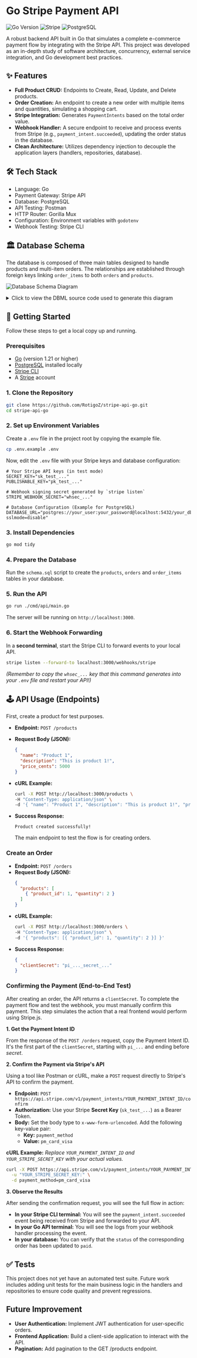 # Go Stripe Payment API

  ![Go Version](https://img.shields.io/badge/Go-1.21-00ADD8?style=for-the-badge&logo=go)
  ![Stripe](https://img.shields.io/badge/Stripe-6772E5?style=for-the-badge&logo=stripe)
  ![PostgreSQL](https://img.shields.io/badge/PostgreSQL-4169E1?style=for-the-badge&logo=postgresql) 
  
A robust backend API built in Go that simulates a complete e-commerce payment flow by integrating with the Stripe API. This project was developed as an in-depth study of software architecture, concurrency, external service integration, and Go development best practices.

## ✨ Features

  * **Full Product CRUD:** Endpoints to Create, Read, Update, and Delete products.
  * **Order Creation:** An endpoint to create a new order with multiple items and quantities, simulating a shopping cart.
  * **Stripe Integration:** Generates `PaymentIntents` based on the total order value.
  * **Webhook Handler:** A secure endpoint to receive and process events from Stripe (e.g., `payment_intent.succeeded`), updating the order status in the database.
  * **Clean Architecture:** Utilizes dependency injection to decouple the application layers (handlers, repositories, database).

## 🛠️ Tech Stack

  * Language: Go
  * Payment Gateway: Stripe API
  * Database: PostgreSQL
  * API Testing: Postman
  * HTTP Router: Gorilla Mux
  * Configuration: Environment variables with `godotenv`
  * Webhook Testing: Stripe CLI

## 🏛️ Database Schema

  The database is composed of three main tables designed to handle products and multi-item orders. The relationships are established through foreign keys linking `order_items` to both `orders` and `products`.

  ![Database Schema Diagram](docs/db_schema.png)

  <details>
  <summary>Click to view the DBML source code used to generate this diagram</summary>

  ```dbml
  // DBML code for dbdiagram.io

  Table products {
    id int [pk, increment]
    name varchar(255) [not null]
    description text
    price_cents int [not null, note: 'CHECK(price_cents > 0)']
    created_at timestamptz [default: `now()`]
  }

  Table orders {
    id int [pk, increment]
    status varchar(50) [not null, default: 'pending']
    amount_cents int [not null]
    stripe_payment_intent_id varchar(255) [unique]
    created_at timestamptz [default: `now()`]
  }

  Table order_items {
    id int [pk, increment]
    order_id int [not null]
    product_id int [not null]
    quantity int [not null, note: 'CHECK(quantity > 0)']
    price_at_purchase_cents int [not null]
  }

  // Define relationships
  Ref: order_items.order_id > orders.id
  Ref: order_items.product_id > products.id
```
</details>

## 🚀 Getting Started

Follow these steps to get a local copy up and running.

### Prerequisites

  * [Go](https://go.dev/doc/install) (version 1.21 or higher)
  * [PostgreSQL](https://www.postgresql.org/download/) installed locally
  * [Stripe CLI](https://stripe.com/docs/stripe-cli)
  * A [Stripe](https://stripe.com) account

### 1. Clone the Repository

  ```bash
  git clone https://github.com/RotigoZ/stripe-api-go.git
  cd stripe-api-go
  ```

### 2. Set up Environment Variables

  Create a `.env` file in the project root by copying the example file.
  ```bash
  cp .env.example .env
  ```
  Now, edit the `.env` file with your Stripe keys and database configuration:
  ```env
  # Your Stripe API keys (in test mode)
  SECRET_KEY="sk_test_..."
  PUBLISHABLE_KEY="pk_test_..."

  # Webhook signing secret generated by `stripe listen`
  STRIPE_WEBHOOK_SECRET="whsec_..." 

  # Database Configuration (Example for PostgreSQL)
  DATABASE_URL="postgres://your_user:your_password@localhost:5432/your_db_name?sslmode=disable"
  ```

### 3. Install Dependencies
  ```bash
  go mod tidy
  ```

### 4. Prepare the Database
  Run the `schema.sql` script to create the `products`, `orders` and `order_items` tables in your database.

### 5. Run the API
  ```bash
  go run ./cmd/api/main.go
  ```
  The server will be running on `http://localhost:3000`.

### 6. Start the Webhook Forwarding

  In a **second terminal**, start the Stripe CLI to forward events to your local API.
  ```bash
  stripe listen --forward-to localhost:3000/webhooks/stripe
  ```
  *(Remember to copy the `whsec_...` key that this command generates into your `.env` file and restart your API!)*

## 🕹️ API Usage (Endpoints)

  First, create a product for test purposes.

* **Endpoint:** `POST /products`
* **Request Body (JSON):**

    ```json
    {
      "name": "Product 1",
      "description": "This is product 1!",
      "price_cents": 5000
    }
    ```
* **cURL Example:**

    ```bash
    curl -X POST http://localhost:3000/products \
    -H "Content-Type: application/json" \
    -d '{ "name": "Product 1", "description": "This is product 1!", "price_cents": 5000 }'
    ```
* **Success Response:**

    ```
    Product created successfully!
    ```

  The main endpoint to test the flow is for creating orders.

### Create an Order

* **Endpoint:** `POST /orders`
* **Request Body (JSON):**
    ```json
    {
      "products": [
        { "product_id": 1, "quantity": 2 }
      ]
    }
    ```
* **cURL Example:**
    ```bash
    curl -X POST http://localhost:3000/orders \
    -H "Content-Type: application/json" \
    -d '{ "products": [{ "product_id": 1, "quantity": 2 }] }'
    ```
* **Success Response:**
    ```json
    {
      "clientSecret": "pi_..._secret_..."
    }
    ```

### Confirming the Payment (End-to-End Test)

  After creating an order, the API returns a `clientSecret`. To complete the payment flow and test the webhook, you must manually confirm this payment. This step simulates the action that a real frontend would perform using Stripe.js.

**1. Get the Payment Intent ID**

  From the response of the `POST /orders` request, copy the Payment Intent ID. It's the first part of the `clientSecret`, starting with `pi_...` and ending before _secret_.

**2. Confirm the Payment via Stripe's API**

  Using a tool like Postman or cURL, make a `POST` request directly to Stripe's API to confirm the payment.

  * **Endpoint:** `POST https://api.stripe.com/v1/payment_intents/YOUR_PAYMENT_INTENT_ID/confirm`
  * **Authorization:** Use your Stripe **Secret Key** (`sk_test_...`) as a Bearer Token.
  * **Body:** Set the body type to `x-www-form-urlencoded`. Add the following key-value pair: 
    * **Key:** `payment_method`
    * **Value:** `pm_card_visa`

  **cURL Example:**
  _Replace `YOUR_PAYMENT_INTENT_ID` and `YOUR_STRIPE_SECRET_KEY` with your actual values._
  ```bash
  curl -X POST https://api.stripe.com/v1/payment_intents/YOUR_PAYMENT_INTENT_ID/confirm \
    -u "YOUR_STRIPE_SECRET_KEY:" \
    -d payment_method=pm_card_visa
  ```

**3. Observe the Results**

After sending the confirmation request, you will see the full flow in action:
* **In your Stripe CLI terminal:** You will see the `payment_intent.succeeded` event being received from Stripe and forwarded to your API.
* **In your Go API terminal:** You will see the logs from your webhook handler processing the event.
* **In your database:** You can verify that the `status` of the corresponding order has been updated to `paid`.

## ✅ Tests

This project does not yet have an automated test suite. Future work includes adding unit tests for the main business logic in the handlers and repositories to ensure code quality and prevent regressions.

## Future Improvement

* **User Authentication:** Implement JWT authentication for user-specific orders.
* **Frontend Application:** Build a client-side application to interact with the API.
* **Pagination:** Add pagination to the GET /products endpoint.
